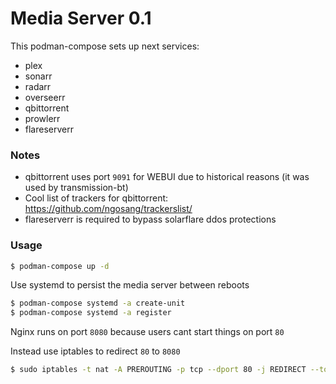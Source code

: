 # Media Server 0.1

This podman-compose sets up next services:

- plex
- sonarr
- radarr
- overseerr
- qbittorrent
- prowlerr
- flareserverr

### Notes

- qbittorrent uses port `9091` for WEBUI due to historical reasons (it was used by transmission-bt)
- Cool list of trackers for qbittorrent: https://github.com/ngosang/trackerslist/
- flareserverr is required to bypass solarflare ddos protections

### Usage

```sh
$ podman-compose up -d
```

Use systemd to persist the media server between reboots

```sh
$ podman-compose systemd -a create-unit
$ podman-compose systemd -a register
```

Nginx runs on port `8080` because users cant start things on port `80`

Instead use iptables to redirect `80` to `8080`

```sh
$ sudo iptables -t nat -A PREROUTING -p tcp --dport 80 -j REDIRECT --to-port 8080
```
